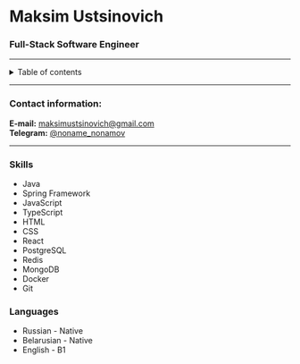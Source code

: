 # Maksim Ustsinovich
### Full-Stack Software Engineer

---

<details>
<summary>Table of contents</summary>

* [**Contact information**](#contact-information)
* [**Skills**](#skills)
* [**Languages**](#languages)

</details>

---

### Contact information:

**E-mail:** maksimustsinovich@gmail.com<br>
**Telegram:** [@noname_nonamov](https://t.me/noname_nonamov)<br>

---

### Skills

- Java
- Spring Framework
- JavaScript
- TypeScript
- HTML
- CSS
- React
- PostgreSQL
- Redis
- MongoDB
- Docker
- Git

### Languages

- Russian - Native
- Belarusian - Native 
- English - B1